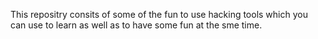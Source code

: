 This repositry consits of some of the fun to use hacking tools which you can use to learn as well as to have some fun at the sme time. 
